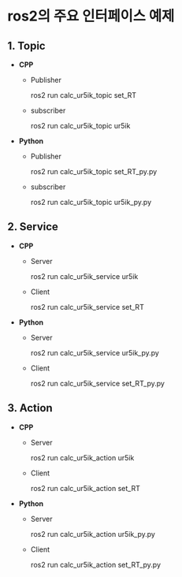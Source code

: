 # ros2의 주요 인터페이스 예제

## 1. Topic

* __CPP__

    * Publisher

        ros2 run calc_ur5ik_topic set_RT

    * subscriber

        ros2 run calc_ur5ik_topic ur5ik

* __Python__

    * Publisher

        ros2 run calc_ur5ik_topic set_RT_py.py


    * subscriber

        ros2 run calc_ur5ik_topic ur5ik_py.py


## 2. Service

* __CPP__

    * Server

        ros2 run calc_ur5ik_service ur5ik

    * Client

        ros2 run calc_ur5ik_service set_RT

* __Python__

    * Server

        ros2 run calc_ur5ik_service ur5ik_py.py

    * Client

        ros2 run calc_ur5ik_service set_RT_py.py

## 3. Action

* __CPP__

    * Server

        ros2 run calc_ur5ik_action ur5ik

    * Client

        ros2 run calc_ur5ik_action set_RT

* __Python__

    * Server

        ros2 run calc_ur5ik_action ur5ik_py.py

    * Client

        ros2 run calc_ur5ik_action set_RT_py.py
